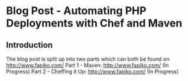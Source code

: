 # Blog Post - Automating PHP Deployments with Chef and Maven
## Introduction
The blog post is split up into two parts which can both be found on http://www.fapiko.com/
Part 1 - Maven: http://www.fapiko.com/ (In Progress)
Part 2 - Cheffing it Up: http://www.fapiko.com/ (In Progress)
